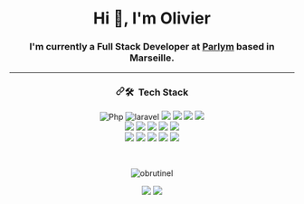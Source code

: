 <h1 align="center">Hi 👋, I'm Olivier</h1>
<h3 align="center">I'm currently a Full Stack Developer at <a href="https://www.parlym.com">Parlym</a> based in Marseille.</h3>
<hr />
<h3 align="center">
<svg class="octicon octicon-link" viewBox="0 0 16 16" version="1.1" width="16" height="16" aria-hidden="true"><path fill-rule="evenodd" d="M7.775 3.275a.75.75 0 001.06 1.06l1.25-1.25a2 2 0 112.83 2.83l-2.5 2.5a2 2 0 01-2.83 0 .75.75 0 00-1.06 1.06 3.5 3.5 0 004.95 0l2.5-2.5a3.5 3.5 0 00-4.95-4.95l-1.25 1.25zm-4.69 9.64a2 2 0 010-2.83l2.5-2.5a2 2 0 012.83 0 .75.75 0 001.06-1.06 3.5 3.5 0 00-4.95 0l-2.5 2.5a3.5 3.5 0 004.95 4.95l1.25-1.25a.75.75 0 00-1.06-1.06l-1.25 1.25a2 2 0 01-2.83 0z"></path></svg></a><g-emoji class="g-emoji" alias="hammer_and_wrench" fallback-src="https://github.githubassets.com/images/icons/emoji/unicode/1f6e0.png">🛠</g-emoji> &nbsp;Tech Stack</h3>

<p align="center">
<img src="https://img.shields.io/badge/-PHP-05122A?style=flat&logo=php" alt="Php">
<img src="https://img.shields.io/badge/-Laravel-05122A?style=flat&logo=laravel" alt="laravel">
<img src="https://img.shields.io/badge/-MySQL-05122A?style=flat&logo=mysql">
<img src="https://img.shields.io/badge/-Javascript-05122A?style=flat&logo=Javascript">
<img src="https://img.shields.io/badge/-jQuery-05122A?style=flat&logo=jQuery&logoColor=78cff5">
<img src="https://img.shields.io/badge/-CSS-05122A?style=flat&logo=css3&logoColor=1572B6">
<br />
<img src="https://img.shields.io/badge/-HTML-05122A?style=flat&logo=html5">
<img src="https://img.shields.io/badge/-Bootstrap-05122A?style=flat&logo=bootstrap&logoColor=563D7C">
<img src="https://img.shields.io/badge/-Github-05122A?style=flat&logo=Github">
<img src="https://img.shields.io/badge/-Git-05122A?style=flat&logo=Git">
<img src="https://img.shields.io/badge/-PhpStorm-05122A?style=flat&logo=phpstorm">
<br />
<img src="https://img.shields.io/badge/-Figma-05122A?style=flat&logo=figma">
<img src="https://img.shields.io/badge/-Photoshop-05122A?style=flat&logo=adobe-photoshop">
<img src="https://img.shields.io/badge/-Laragon-05122A?style=flat&logo=laragon">
<img src="https://img.shields.io/badge/-Jira-05122A?style=flat&logo=atlassian&logoColor=0052CC">
<img src="https://img.shields.io/badge/-Trello-05122A?style=flat&logo=trello&logoColor=007AC0">

</p>


<br />
<p align="center">
<img src="https://github-readme-streak-stats.herokuapp.com/?user=obrutinel&theme=dark" alt="obrutinel" />
</p>
<p align="center">
<a href="https://www.linkedin.com/in/olivierbrutinel/" rel="nofollow"><img src="https://camo.githubusercontent.com/b69828fc49d6167108b8fa659f4d9a4a94e021bc89ae7a89363bec1a6aa6790a/68747470733a2f2f696d672e736869656c64732e696f2f62616467652f6c696e6b6564696e2d2532333132313030452e7376673f267374796c653d666f722d7468652d6261646765266c6f676f3d6c696e6b6564696e266c6f676f436f6c6f723d776869746526636f6c6f723d626c61636b" data-canonical-src="https://img.shields.io/badge/linkedin-%2312100E.svg?&style=for-the-badge&logo=linkedin&logoColor=white&color=black" style="max-width: 100%;"></a>
<a href="https://web-worker.fr" rel="nofollow">
<img src="https://camo.githubusercontent.com/94df48a56660adc903a65d2eb28eeeb077f91d74ed357cf13531a8eed2929055/68747470733a2f2f696d672e736869656c64732e696f2f62616467652f776562736974652d2532332e7376673f267374796c653d666f722d7468652d6261646765266c6f676f3d777777266c6f676f436f6c6f723d776869746525323226636f6c6f723d626c61636b" data-canonical-src="https://img.shields.io/badge/website-%23.svg?&style=for-the-badge&logo=www&logoColor=white%22&color=black" style="max-width: 100%;">
</a>
</p>
